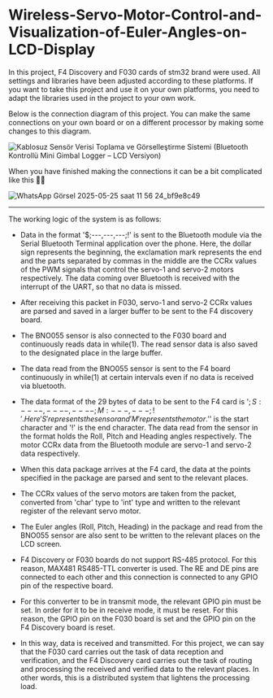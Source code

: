 # Wireless-Servo-Motor-Control-and-Visualization-of-Euler-Angles-on-LCD-Display

In this project, F4 Discovery and F030 cards of stm32 brand were used. All settings and libraries have been adjusted according to these platforms. If you want to take this project and use it on your own platforms, you need to adapt the libraries used in the project to your own work.

Below is the connection diagram of this project. You can make the same connections on your own board or on a different processor by making some changes to this diagram.

![Kablosuz Sensör Verisi Toplama ve Görselleştirme Sistemi (Bluetooth Kontrollü Mini Gimbal Logger – LCD Versiyon)](https://github.com/user-attachments/assets/d2acd7d9-24fb-4b48-aabf-729946f834b3)

When you have finished making the connections it can be a bit complicated like this 😵‍💫

![WhatsApp Görsel 2025-05-25 saat 11 56 24_bf9e8c49](https://github.com/user-attachments/assets/b4a2753c-d8c7-40a5-9bda-f1605d7ba24d)

-----------------------------------------------------------------------------------------------------------------------------------------------------------------------------------

The working logic of the system is as follows:

- Data in the format '$;---,---,---;!' is sent to the Bluetooth module via the Serial Bluetooth Terminal application over the phone. Here, the dollar sign represents the beginning, the exclamation mark represents the end and the parts separated by commas in the middle are the CCRx values of the PWM signals that control the servo-1 and servo-2 motors respectively. The data coming over Bluetooth is received with the interrupt of the UART, so that no data is missed.

- After receiving this packet in F030, servo-1 and servo-2 CCRx values are parsed and saved in a larger buffer to be sent to the F4 discovery board.

- The BNO055 sensor is also connected to the F030 board and continuously reads data in while(1). The read sensor data is also saved to the designated place in the large buffer. 

- The data read from the BNO055 sensor is sent to the F4 board continuously in while(1) at certain intervals even if no data is received via bluetooth.

- The data format of the 29 bytes of data to be sent to the F4 card is '$;S:----,----,----;M:---,---;!'. Here 'S' represents the sensor and 'M' represents the motor. '$' is the start character and '!' is the end character. The data read from the sensor in the format holds the Roll, Pitch and Heading angles respectively. The motor CCRx data from the Bluetooth module are servo-1 and servo-2 data respectively.

- When this data package arrives at the F4 card, the data at the points specified in the package are parsed and sent to the relevant places.

- The CCRx values of the servo motors are taken from the packet, converted from 'char' type to 'int' type and written to the relevant register of the relevant servo motor.

- The Euler angles (Roll, Pitch, Heading) in the package and read from the BNO055 sensor are also sent to be written to the relevant places on the LCD screen.

- F4 Discovery or F030 boards do not support RS-485 protocol. For this reason, MAX481 RS485-TTL converter is used. The RE and DE pins are connected to each other and this connection is connected to any GPIO pin of the respective board.

- For this converter to be in transmit mode, the relevant GPIO pin must be set. In order for it to be in receive mode, it must be reset. For this reason, the GPIO pin on the F030 board is set and the GPIO pin on the F4 Discovery board is reset.

- In this way, data is received and transmitted. For this project, we can say that the F030 card carries out the task of data reception and verification, and the F4 Discovery card carries out the task of routing and processing the received and verified data to the relevant places. In other words, this is a distributed system that lightens the processing load.
